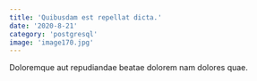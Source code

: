 ```yaml
---
title: 'Quibusdam est repellat dicta.'
date: '2020-8-21'
category: 'postgresql'
image: 'image170.jpg'
---
```


Doloremque aut repudiandae beatae dolorem nam dolores quae.
